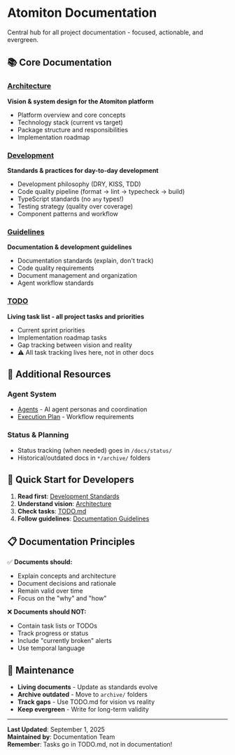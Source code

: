 # Atomiton Documentation

Central hub for all project documentation - focused, actionable, and evergreen.

## 📚 Core Documentation

### [Architecture](./architecture/)
**Vision & system design for the Atomiton platform**
- Platform overview and core concepts
- Technology stack (current vs target)
- Package structure and responsibilities
- Implementation roadmap

### [Development](./development/)
**Standards & practices for day-to-day development**
- Development philosophy (DRY, KISS, TDD)
- Code quality pipeline (format → lint → typecheck → build)
- TypeScript standards (no `any` types!)
- Testing strategy (quality over coverage)
- Component patterns and workflow

### [Guidelines](./guidelines/)
**Documentation & development guidelines**
- Documentation standards (explain, don't track)
- Code quality requirements
- Document management and organization
- Agent workflow standards

### [TODO](./TODO.md)
**Living task list - all project tasks and priorities**
- Current sprint priorities
- Implementation roadmap tasks
- Gap tracking between vision and reality
- ⚠️ All task tracking lives here, not in other docs

## 📁 Additional Resources

### Agent System
- [Agents](./../.claude/agents/) - AI agent personas and coordination
- [Execution Plan](./../.claude/agents/coordination/AGENT_EXECUTION_PLAN.md) - Workflow requirements

### Status & Planning
- Status tracking (when needed) goes in `/docs/status/`
- Historical/outdated docs in `*/archive/` folders

## 🎯 Quick Start for Developers

1. **Read first**: [Development Standards](./development/)
2. **Understand vision**: [Architecture](./architecture/)  
3. **Check tasks**: [TODO.md](./TODO.md)
4. **Follow guidelines**: [Documentation Guidelines](./guidelines/)

## 📋 Documentation Principles

✅ **Documents should:**
- Explain concepts and architecture
- Document decisions and rationale
- Remain valid over time
- Focus on the "why" and "how"

❌ **Documents should NOT:**
- Contain task lists or TODOs
- Track progress or status
- Include "currently broken" alerts
- Use temporal language

## 🔄 Maintenance

- **Living documents** - Update as standards evolve
- **Archive outdated** - Move to `archive/` folders
- **Track gaps** - Use TODO.md for vision vs reality
- **Keep evergreen** - Write for long-term validity

---

**Last Updated**: September 1, 2025  
**Maintained by**: Documentation Team  
**Remember**: Tasks go in TODO.md, not in documentation!